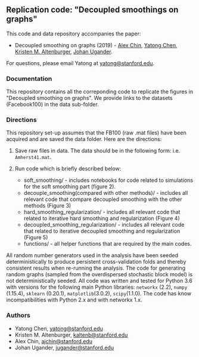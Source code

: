 ## Replication code: "Decoupled smoothings on graphs"

This code and data repository accompanies the paper:

* Decoupled smoothing on graphs (2019) - [Alex Chin](https://ajchin.github.io/), [Yatong Chen](), [Kristen M. Altenburger](http://kaltenburger.github.io/), [Johan Ugander](https://web.stanford.edu/~jugander/).

For questions, please email Yatong at yatong@stanford.edu.

### Documentation

This repository contains all the correponding code to replicate the figures in "Decoupled smoothing on graphs". We provide links to the datasets (Facebook100) in the data sub-folder.


### Directions

This repository set-up assumes that the FB100 (raw .mat files) have been acquired and are saved the data folder. Here are the directions:

1. Save raw files in data. The data should be in the following form: i.e. `Amherst41.mat`.

2. Run code which is briefly described below:
   * soft_smoothing/ - includes notebooks for code related to simulations for the soft smoothing part (figure 2).
   * decouple_smoothing(compared with other methods)/ - includes all relevant code that compare decoupled smoothing with the other methods (Figure 3)
   * hard_smoothing_regularization/ - includes all relevant code that related to iterative hard smoothing and regularization (Figure 4)
   * decoupled_smoothing_regularization/ - includes all relevant code that related to iterative decoupled smoothing and regularization (Figure 5)
   * functions/ - all helper functions that are required by the main codes.

All random number generators used in the analysis have been seeded deterministically to produce persistent cross-validation folds and thereby consistent results when re-running the analysis. The code for generating random graphs (sampled from the overdispersed stochastic block model) is not deterministically seeded. All code was written and tested for Python 3.6 with versions for the following main Python libraries:  `networkx` (2.2), `numpy` (1.15.4), `sklearn` (0.20.1), `matplotlib`(3.0.2), `scipy`(1.1.0). The code has know incompatibilities with Python 2.x and with networkx 1.x.

### Authors
* Yatong Chen, yatong@stanford.edu
* Kristen M. Altenburger, kaltenb@stanford.edu
* Alex Chin, ajchin@stanford.edu
* Johan Ugander, jugander@stanford.edu

